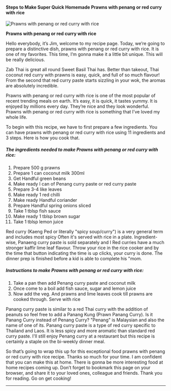             

#### Steps to Make Super Quick Homemade Prawns with penang or red curry with rice

![Prawns with penang or red curry with rice](https://img-global.cpcdn.com/recipes/076ae5fe307453f0/751x532cq70/prawns-with-penang-or-red-curry-with-rice-recipe-main-photo.jpg)

**Prawns with penang or red curry with rice**

Hello everybody, it’s Jim, welcome to my recipe page. Today, we’re going to prepare a distinctive dish, prawns with penang or red curry with rice. It is one of my favorites. This time, I’m gonna make it a little bit unique. This will be really delicious.

Zab Thai is great all round Sweet Basil Thai has. Better than takeout, Thai coconut red curry with prawns is easy, quick, and full of so much flavour! From the second that red curry paste starts sizzling in your wok, the aromas are absolutely incredible.

Prawns with penang or red curry with rice is one of the most popular of recent trending meals on earth. It’s easy, it is quick, it tastes yummy. It is enjoyed by millions every day. They’re nice and they look wonderful. Prawns with penang or red curry with rice is something that I’ve loved my whole life.

To begin with this recipe, we have to first prepare a few ingredients. You can have prawns with penang or red curry with rice using 11 ingredients and 3 steps. Here is how you cook that.

##### The ingredients needed to make Prawns with penang or red curry with rice:

1.  Prepare 500 g prawns
2.  Prepare 1 can coconut milk 300ml
3.  Get Handful green beans
4.  Make ready I can of Penang curry paste or red curry paste
5.  Prepare 3-4 like leaves
6.  Make ready 1 red chilli
7.  Make ready Handful coriander
8.  Prepare Handful spring onions sliced
9.  Take 1 tblsp fish sauce
10.  Make ready 1 tblsp brown sugar
11.  Take 1 tblsp lemon juice

Red curry (Kaeng Ped or literally "spicy soup/curry") is a very general term and includes most spicy Often it's served with rice in a plate. Ingredient-wise, Panaeng curry paste is sold separately and I Red curries have a much stronger kaffir lime leaf flavour. Throw your rice in the rice cooker and by the time that button indicating the time is up clicks, your curry is done. The dinner prep is finished before a kid is able to complete his "mom.

##### Instructions to make Prawns with penang or red curry with rice:

1.  Take a pan then add Penang curry paste and coconut milk
2.  Once come to a boil add fish sauce, sugar and lemon juice
3.  Now add the veg. And prawns and lime leaves cook till prawns are cooked through. Serve with rice

Panang curry paste is similar to a red Thai curry with the addition of peanuts so feel free to add a Panang Kung (Prawn Panang Curry). Is it Panang Curry instead of Penang Curry? "Penang" is Malaysian and also the name of one of its. Panang curry paste is a type of red curry specific to Thailand and Laos. It is less spicy and more aromatic than standard red curry paste. I'll still enjoy Penang curry at a restaurant but this recipe is certainly a staple on the bi-weekly dinner meal.

So that’s going to wrap this up for this exceptional food prawns with penang or red curry with rice recipe. Thanks so much for your time. I am confident that you can make this at home. There is gonna be more interesting food at home recipes coming up. Don’t forget to bookmark this page on your browser, and share it to your loved ones, colleague and friends. Thank you for reading. Go on get cooking!

* * *